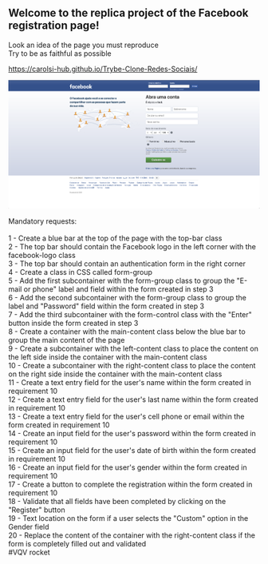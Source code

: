 ## Welcome to the replica project of the Facebook registration page!<br>
Look an idea of the page you must reproduce<br>
Try to be as faithful as possible<br>

https://carolsi-hub.github.io/Trybe-Clone-Redes-Sociais/

<img src="./facebook.png" />

Mandatory requests:<br><br>
1 - Create a blue bar at the top of the page with the top-bar class<br>
2 - The top bar should contain the Facebook logo in the left corner with the facebook-logo class<br>
3 - The top bar should contain an authentication form in the right corner<br>
4 - Create a class in CSS called form-group<br>
5 - Add the first subcontainer with the form-group class to group the "E-mail or phone" label and field within the form created in step 3<br>
6 - Add the second subcontainer with the form-group class to group the label and "Password" field within the form created in step 3<br>
7 - Add the third subcontainer with the form-control class with the "Enter" button inside the form created in step 3<br>
8 - Create a container with the main-content class below the blue bar to group the main content of the page<br>
9 - Create a subcontainer with the left-content class to place the content on the left side inside the container with the main-content class<br>
10 - Create a subcontainer with the right-content class to place the content on the right side inside the container with the main-content class<br>
11 - Create a text entry field for the user's name within the form created in requirement 10<br>
12 - Create a text entry field for the user's last name within the form created in requirement 10<br>
13 - Create a text entry field for the user's cell phone or email within the form created in requirement 10<br>
14 - Create an input field for the user's password within the form created in requirement 10<br>
15 - Create an input field for the user's date of birth within the form created in requirement 10<br>
16 - Create an input field for the user's gender within the form created in requirement 10<br>
17 - Create a button to complete the registration within the form created in requirement 10<br>
18 - Validate that all fields have been completed by clicking on the "Register" button<br>
19 - Text location on the form if a user selects the "Custom" option in the Gender field<br>
20 - Replace the content of the container with the right-content class if the form is completely filled out and validated<br>
#VQV rocket

